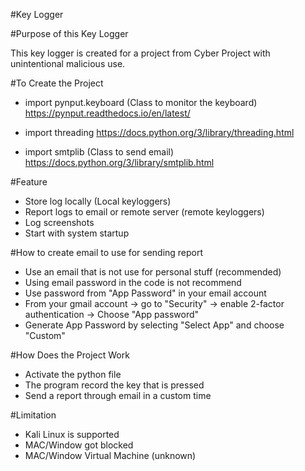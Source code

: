 #Key Logger

#Purpose of this Key Logger

This key logger is created for a project from Cyber Project with unintentional malicious use.

#To Create the Project

- import pynput.keyboard (Class to monitor the keyboard)
https://pynput.readthedocs.io/en/latest/

- import threading 
https://docs.python.org/3/library/threading.html

- import smtplib (Class to send email)
https://docs.python.org/3/library/smtplib.html

#Feature

- Store log locally (Local keyloggers)
- Report logs to email or remote server (remote keyloggers)
- Log screenshots
- Start with system startup

#How to create email to use for sending report

- Use an email that is not use for personal stuff (recommended)
- Using email password in the code is not recommend
- Use password from "App Password" in your email account
- From your gmail account -> go to "Security" -> enable 2-factor authentication -> Choose "App password"
- Generate App Password by selecting "Select App" and choose "Custom"

#How Does the Project Work

- Activate the python file
- The program record the key that is pressed
- Send a report through email in a custom time

#Limitation

- Kali Linux is supported
- MAC/Window got blocked
- MAC/Window Virtual Machine (unknown)
